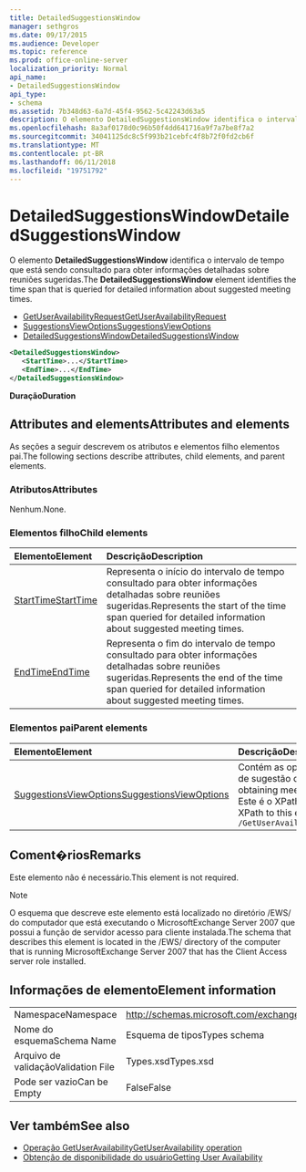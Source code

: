 ```yaml
---
title: DetailedSuggestionsWindow
manager: sethgros
ms.date: 09/17/2015
ms.audience: Developer
ms.topic: reference
ms.prod: office-online-server
localization_priority: Normal
api_name:
- DetailedSuggestionsWindow
api_type:
- schema
ms.assetid: 7b348d63-6a7d-45f4-9562-5c42243d63a5
description: O elemento DetailedSuggestionsWindow identifica o intervalo de tempo que está sendo consultado para obter informações detalhadas sobre reuniões sugeridas.
ms.openlocfilehash: 8a3af0178d0c96b50f4dd641716a9f7a7be8f7a2
ms.sourcegitcommit: 34041125dc8c5f993b21cebfc4f8b72f0fd2cb6f
ms.translationtype: MT
ms.contentlocale: pt-BR
ms.lasthandoff: 06/11/2018
ms.locfileid: "19751792"
---
```

# <a name="detailedsuggestionswindow"></a><span data-ttu-id="7da42-103">DetailedSuggestionsWindow</span><span class="sxs-lookup"><span data-stu-id="7da42-103">DetailedSuggestionsWindow</span></span>

<span data-ttu-id="7da42-104">O elemento **DetailedSuggestionsWindow** identifica o intervalo de tempo que está sendo consultado para obter informações detalhadas sobre reuniões sugeridas.</span><span class="sxs-lookup"><span data-stu-id="7da42-104">The **DetailedSuggestionsWindow** element identifies the time span that is queried for detailed information about suggested meeting times.</span></span> 
  
- [<span data-ttu-id="7da42-105">GetUserAvailabilityRequest</span><span class="sxs-lookup"><span data-stu-id="7da42-105">GetUserAvailabilityRequest</span></span>](getuseravailabilityrequest.md) 
- [<span data-ttu-id="7da42-106">SuggestionsViewOptions</span><span class="sxs-lookup"><span data-stu-id="7da42-106">SuggestionsViewOptions</span></span>](suggestionsviewoptions.md) 
- [<span data-ttu-id="7da42-107">DetailedSuggestionsWindow</span><span class="sxs-lookup"><span data-stu-id="7da42-107">DetailedSuggestionsWindow</span></span>](detailedsuggestionswindow.md)
  
```xml
<DetailedSuggestionsWindow>
   <StartTime>...</StartTime>
   <EndTime>...</EndTime>
</DetailedSuggestionsWindow>
```

 <span data-ttu-id="7da42-108">**Duração**</span><span class="sxs-lookup"><span data-stu-id="7da42-108">**Duration**</span></span>
## <a name="attributes-and-elements"></a><span data-ttu-id="7da42-109">Attributes and elements</span><span class="sxs-lookup"><span data-stu-id="7da42-109">Attributes and elements</span></span>

<span data-ttu-id="7da42-110">As seções a seguir descrevem os atributos e elementos filho elementos pai.</span><span class="sxs-lookup"><span data-stu-id="7da42-110">The following sections describe attributes, child elements, and parent elements.</span></span>
  
### <a name="attributes"></a><span data-ttu-id="7da42-111">Atributos</span><span class="sxs-lookup"><span data-stu-id="7da42-111">Attributes</span></span>

<span data-ttu-id="7da42-112">Nenhum.</span><span class="sxs-lookup"><span data-stu-id="7da42-112">None.</span></span>
  
### <a name="child-elements"></a><span data-ttu-id="7da42-113">Elementos filho</span><span class="sxs-lookup"><span data-stu-id="7da42-113">Child elements</span></span>

|<span data-ttu-id="7da42-114">**Elemento**</span><span class="sxs-lookup"><span data-stu-id="7da42-114">**Element**</span></span>|<span data-ttu-id="7da42-115">**Descrição**</span><span class="sxs-lookup"><span data-stu-id="7da42-115">**Description**</span></span>|
|:-----|:-----|
|[<span data-ttu-id="7da42-116">StartTime</span><span class="sxs-lookup"><span data-stu-id="7da42-116">StartTime</span></span>](starttime.md) <br/> |<span data-ttu-id="7da42-117">Representa o início do intervalo de tempo consultado para obter informações detalhadas sobre reuniões sugeridas.</span><span class="sxs-lookup"><span data-stu-id="7da42-117">Represents the start of the time span queried for detailed information about suggested meeting times.</span></span>  <br/> |
|[<span data-ttu-id="7da42-118">EndTime</span><span class="sxs-lookup"><span data-stu-id="7da42-118">EndTime</span></span>](endtime.md) <br/> |<span data-ttu-id="7da42-119">Representa o fim do intervalo de tempo consultado para obter informações detalhadas sobre reuniões sugeridas.</span><span class="sxs-lookup"><span data-stu-id="7da42-119">Represents the end of the time span queried for detailed information about suggested meeting times.</span></span>  <br/> |
   
### <a name="parent-elements"></a><span data-ttu-id="7da42-120">Elementos pai</span><span class="sxs-lookup"><span data-stu-id="7da42-120">Parent elements</span></span>

|<span data-ttu-id="7da42-121">**Elemento**</span><span class="sxs-lookup"><span data-stu-id="7da42-121">**Element**</span></span>|<span data-ttu-id="7da42-122">**Descrição**</span><span class="sxs-lookup"><span data-stu-id="7da42-122">**Description**</span></span>|
|:-----|:-----|
|[<span data-ttu-id="7da42-123">SuggestionsViewOptions</span><span class="sxs-lookup"><span data-stu-id="7da42-123">SuggestionsViewOptions</span></span>](suggestionsviewoptions.md) <br/> |<span data-ttu-id="7da42-124">Contém as opções para a obtenção de informações de sugestão de reunião.</span><span class="sxs-lookup"><span data-stu-id="7da42-124">Contains the options for obtaining meeting suggestion information.</span></span>  <br/> <span data-ttu-id="7da42-125">Este é o XPath a este elemento:</span><span class="sxs-lookup"><span data-stu-id="7da42-125">The following is the XPath to this element:</span></span>  <br/>  `/GetUserAvailabilityRequest/SuggestionViewOptions` <br/> |
   
## <a name="remarks"></a><span data-ttu-id="7da42-126">Coment�rios</span><span class="sxs-lookup"><span data-stu-id="7da42-126">Remarks</span></span>

<span data-ttu-id="7da42-127">Este elemento não é necessário.</span><span class="sxs-lookup"><span data-stu-id="7da42-127">This element is not required.</span></span>
  
> [!NOTE]
> <span data-ttu-id="7da42-128">O esquema que descreve este elemento está localizado no diretório /EWS/ do computador que está executando o MicrosoftExchange Server 2007 que possui a função de servidor acesso para cliente instalada.</span><span class="sxs-lookup"><span data-stu-id="7da42-128">The schema that describes this element is located in the /EWS/ directory of the computer that is running MicrosoftExchange Server 2007 that has the Client Access server role installed.</span></span> 
  
## <a name="element-information"></a><span data-ttu-id="7da42-129">Informações de elemento</span><span class="sxs-lookup"><span data-stu-id="7da42-129">Element information</span></span>

|||
|:-----|:-----|
|<span data-ttu-id="7da42-130">Namespace</span><span class="sxs-lookup"><span data-stu-id="7da42-130">Namespace</span></span>  <br/> |http://schemas.microsoft.com/exchange/services/2006/types  <br/> |
|<span data-ttu-id="7da42-131">Nome do esquema</span><span class="sxs-lookup"><span data-stu-id="7da42-131">Schema Name</span></span>  <br/> |<span data-ttu-id="7da42-132">Esquema de tipos</span><span class="sxs-lookup"><span data-stu-id="7da42-132">Types schema</span></span>  <br/> |
|<span data-ttu-id="7da42-133">Arquivo de validação</span><span class="sxs-lookup"><span data-stu-id="7da42-133">Validation File</span></span>  <br/> |<span data-ttu-id="7da42-134">Types.xsd</span><span class="sxs-lookup"><span data-stu-id="7da42-134">Types.xsd</span></span>  <br/> |
|<span data-ttu-id="7da42-135">Pode ser vazio</span><span class="sxs-lookup"><span data-stu-id="7da42-135">Can be Empty</span></span>  <br/> |<span data-ttu-id="7da42-136">False</span><span class="sxs-lookup"><span data-stu-id="7da42-136">False</span></span>  <br/> |
   
## <a name="see-also"></a><span data-ttu-id="7da42-137">Ver também</span><span class="sxs-lookup"><span data-stu-id="7da42-137">See also</span></span>

- [<span data-ttu-id="7da42-138">Operação GetUserAvailability</span><span class="sxs-lookup"><span data-stu-id="7da42-138">GetUserAvailability operation</span></span>](getuseravailability-operation.md)
- [<span data-ttu-id="7da42-139">Obtenção de disponibilidade do usuário</span><span class="sxs-lookup"><span data-stu-id="7da42-139">Getting User Availability</span></span>](http://msdn.microsoft.com/library/d4133fcb-9b0f-4e6b-aadf-a389da83516a%28Office.15%29.aspx)

